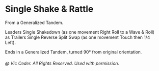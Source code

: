 # Single Shake & Rattle

From a Generalized Tandem.

Leaders Single Shakedown (as one movement Right Roll to a Wave & Roll) as Trailers Single Reverse Split Swap (as one movement Touch then 1/4 Left).

Ends in a Generalized Tandem, turned 90° from original orientation.

###### @ Vic Ceder. All Rights Reserved.  Used with permission.